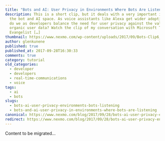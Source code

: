 ```yaml
---
title: "Bots and AI: User Privacy in Environments Where Bots Are Listening"
description: This is a short clip, but it deals with a very important issue in
  the bot and AI space. As voice assistants like Alexa get wider adoption, how
  do we as developers balance the need for user privacy against the value of
  organic user data? Watch the clip of my conversation with Microsoft Technical
  Evangelist […]
thumbnail: https://www.nexmo.com/wp-content/uploads/2017/09/Bots-Clip6_800x300.jpg
author: glenkunene
published: true
published_at: 2017-09-28T16:30:33
comments: true
category: tutorial
old_categories:
  - developer
  - developers
  - real-time-communications
  - voice
tags:
  - ai
  - bots
slugs:
  - bots-ai-user-privacy-environments-bots-listening
  - bots-and-ai-user-privacy-in-environments-where-bots-are-listening
canonical: https://www.nexmo.com/blog/2017/09/28/bots-ai-user-privacy-environments-bots-listening
redirect: https://www.nexmo.com/blog/2017/09/28/bots-ai-user-privacy-environments-bots-listening
---
```

Content to be migrated...